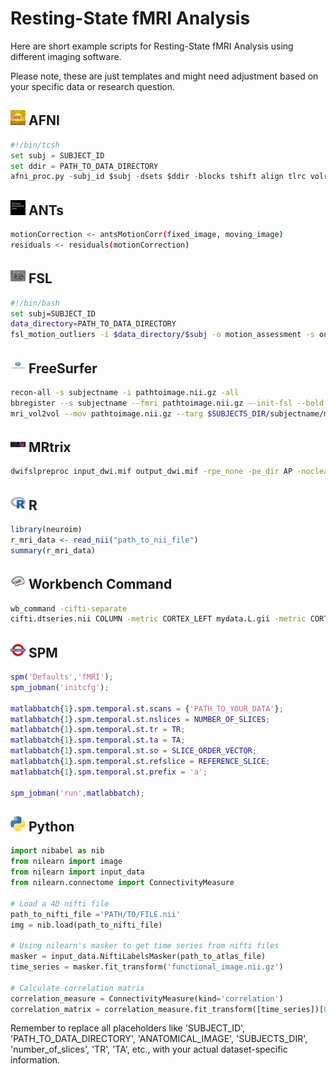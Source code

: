 # Resting-State fMRI Analysis

Here are short example scripts for Resting-State fMRI Analysis using different imaging software.

Please note, these are just templates and might need adjustment based on your specific data or research question. 

## <img src="../icons/afni.png" height="24px" /> AFNI

```python
#!/bin/tcsh
set subj = SUBJECT_ID
set ddir = PATH_TO_DATA_DIRECTORY
afni_proc.py -subj_id $subj -dsets $ddir -blocks tshift align tlrc volreg blur mask regress -copy_anat ANATOMICAL_IMAGE -do_block 'tshift  align tlrc -copy_costs' -tcat_remove_first_trs 0 -volreg_align_to THIRD_VOL -volreg_align_e2a -volreg_tlrc_warp -blur_size 6.0 -regress_anaticor -regress_censor_motion 0.3 -regress_censor_outliers 0.1 -regress_apply_mot_types demean deriv -regress_est_blur_epits -regress_est_blur_errts
```

## <img src="../icons/ants.png" height="24px" /> ANTs

```bash
motionCorrection <- antsMotionCorr(fixed_image, moving_image)
residuals <- residuals(motionCorrection)
```

## <img src="../icons/fsl.png" height="24px" /> FSL

```bash
#!/bin/bash
set subj=SUBJECT_ID
data_directory=PATH_TO_DATA_DIRECTORY
fsl_motion_outliers -i $data_directory/$subj -o motion_assessment -s output_motion_parameter --fd --thresh=0.9 
```

## <img src="../icons/freesurfer.png" height="24px" /> FreeSurfer

```bash
recon-all -s subjectname -i pathtoimage.nii.gz -all
bbregister --s subjectname --fmri pathtoimage.nii.gz --init-fsl --bold
mri_vol2vol --mov pathtoimage.nii.gz --targ $SUBJECTS_DIR/subjectname/mri/orig.mgz --interp nearest --o registered.nii.gz --reg $SUBJECTS_DIR/subjectname/bold/004/register.dof6.dat --no-save-reg
```

## <img src="../icons/mrtrix.png" height="24px" /> MRtrix

```bash
dwifslpreproc input_dwi.mif output_dwi.mif -rpe_none -pe_dir AP -nocleanup -eddy_options " --slm=linear --repol"
```

## <img src="../icons/r.png" height="24px" /> R

```R
library(neuroim)
r_mri_data <- read_nii("path_to_nii_file")
summary(r_mri_data)
```

## <img src="../icons/workbench_command.png" height="24px" /> Workbench Command

```bash
wb_command -cifti-separate 
cifti.dtseries.nii COLUMN -metric CORTEX_LEFT mydata.L.gii -metric CORTEX_RIGHT mydata.R.gii -volume ALL mydata_subcort.nii
```

## <img src="../icons/spm.png" height="24px" /> SPM

```matlab
spm('Defaults','fMRI');
spm_jobman('initcfg');

matlabbatch{1}.spm.temporal.st.scans = {'PATH_TO_YOUR_DATA'}; 
matlabbatch{1}.spm.temporal.st.nslices = NUMBER_OF_SLICES;
matlabbatch{1}.spm.temporal.st.tr = TR;
matlabbatch{1}.spm.temporal.st.ta = TA;
matlabbatch{1}.spm.temporal.st.so = SLICE_ORDER_VECTOR;
matlabbatch{1}.spm.temporal.st.refslice = REFERENCE_SLICE;
matlabbatch{1}.spm.temporal.st.prefix = 'a';

spm_jobman('run',matlabbatch);
```

## <img src="../icons/python.png" height="24px" /> Python

```python
import nibabel as nib
from nilearn import image
from nilearn import input_data
from nilearn.connectome import ConnectivityMeasure

# Load a 4D nifti file
path_to_nifti_file ='PATH/TO/FILE.nii'
img = nib.load(path_to_nifti_file)

# Using nilearn's masker to get time series from nifti files
masker = input_data.NiftiLabelsMasker(path_to_atlas_file)
time_series = masker.fit_transform('functional_image.nii.gz')

# Calculate correlation matrix
correlation_measure = ConnectivityMeasure(kind='correlation')
correlation_matrix = correlation_measure.fit_transform([time_series])[0]
```

Remember to replace all placeholders like 'SUBJECT_ID', 'PATH_TO_DATA_DIRECTORY', 'ANATOMICAL_IMAGE', 'SUBJECTS_DIR', 'number_of_slices', 'TR', 'TA', etc., with your actual dataset-specific information.